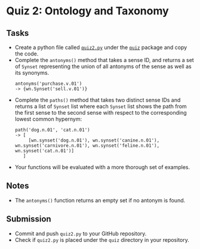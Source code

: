# Quiz 2: Ontology and Taxonomy

## Tasks

* Create a python file called [`quiz2.py`](../../src/quiz/quiz2.py) under the [`quiz`](../../src/quiz/) package and copy the code.
* Complete the `antonyms()` method that takes a sense ID, and returns a set of `Synset` representing the union of all antonyms of the sense as well as its synonyms.
  ```
  antonyms('purchase.v.01')
  -> {wn.Synset('sell.v.01')}
   ```
* Complete the `paths()` method that takes two distinct sense IDs and returns a list of `Synset` list where each `Synset` list shows the path from the first sense to the second sense with respect to the corresponding lowest common hypernym:
  ```
  path('dog.n.01', 'cat.n.01')
  -> [
       [wn.synset('dog.n.01'), wn.synset('canine.n.01'), wn.synset('carnivore.n.01'), wn.synset('feline.n.01'), wn.synset('cat.n.01')]
     ]
  ```
* Your functions will be evaluated with a more thorough set of examples.

## Notes

* The `antonyms()` function returns an empty set if no antonym is found.

## Submission

* Commit and push `quiz2.py` to your GitHub repository.
* Check if `quiz2.py` is placed under the `quiz` directory in your repository.